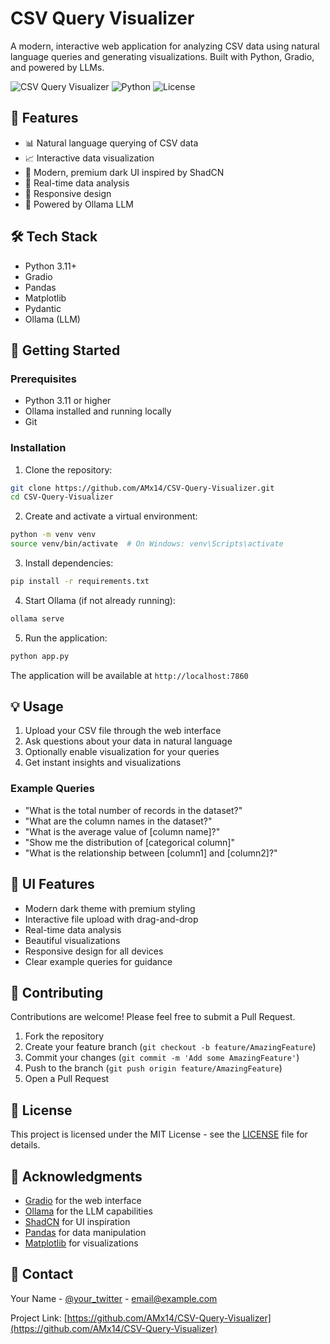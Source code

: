 # CSV Query Visualizer

A modern, interactive web application for analyzing CSV data using natural language queries and generating visualizations. Built with Python, Gradio, and powered by LLMs.

![CSV Query Visualizer](https://img.shields.io/badge/CSV%20Query%20Visualizer-v1.0.0-blue)
![Python](https://img.shields.io/badge/python-3.11+-blue)
![License](https://img.shields.io/badge/license-MIT-green)

## 🌟 Features

- 📊 Natural language querying of CSV data
- 📈 Interactive data visualization
- 🎨 Modern, premium dark UI inspired by ShadCN
- 🔄 Real-time data analysis
- 📱 Responsive design
- 🚀 Powered by Ollama LLM

## 🛠️ Tech Stack

- Python 3.11+
- Gradio
- Pandas
- Matplotlib
- Pydantic
- Ollama (LLM)

## 🚀 Getting Started

### Prerequisites

- Python 3.11 or higher
- Ollama installed and running locally
- Git

### Installation

1. Clone the repository:
```bash
git clone https://github.com/AMx14/CSV-Query-Visualizer.git
cd CSV-Query-Visualizer
```

2. Create and activate a virtual environment:
```bash
python -m venv venv
source venv/bin/activate  # On Windows: venv\Scripts\activate
```

3. Install dependencies:
```bash
pip install -r requirements.txt
```

4. Start Ollama (if not already running):
```bash
ollama serve
```

5. Run the application:
```bash
python app.py
```

The application will be available at `http://localhost:7860`

## 💡 Usage

1. Upload your CSV file through the web interface
2. Ask questions about your data in natural language
3. Optionally enable visualization for your queries
4. Get instant insights and visualizations

### Example Queries

- "What is the total number of records in the dataset?"
- "What are the column names in the dataset?"
- "What is the average value of [column name]?"
- "Show me the distribution of [categorical column]"
- "What is the relationship between [column1] and [column2]?"

## 🎨 UI Features

- Modern dark theme with premium styling
- Interactive file upload with drag-and-drop
- Real-time data analysis
- Beautiful visualizations
- Responsive design for all devices
- Clear example queries for guidance

## 🤝 Contributing

Contributions are welcome! Please feel free to submit a Pull Request.

1. Fork the repository
2. Create your feature branch (`git checkout -b feature/AmazingFeature`)
3. Commit your changes (`git commit -m 'Add some AmazingFeature'`)
4. Push to the branch (`git push origin feature/AmazingFeature`)
5. Open a Pull Request

## 📝 License

This project is licensed under the MIT License - see the [LICENSE](LICENSE) file for details.

## 🙏 Acknowledgments

- [Gradio](https://gradio.app/) for the web interface
- [Ollama](https://ollama.ai/) for the LLM capabilities
- [ShadCN](https://ui.shadcn.com/) for UI inspiration
- [Pandas](https://pandas.pydata.org/) for data manipulation
- [Matplotlib](https://matplotlib.org/) for visualizations

## 📧 Contact

Your Name - [@your_twitter](https://twitter.com/your_twitter) - email@example.com

Project Link: [https://github.com/AMx14/CSV-Query-Visualizer](https://github.com/AMx14/CSV-Query-Visualizer) 